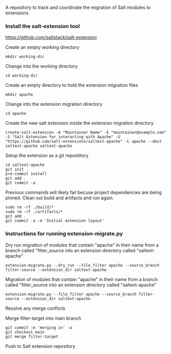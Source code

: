A repository to track and coordinate the migration of Salt modules to extensions.

### Install the salt-extension tool
https://github.com/saltstack/salt-extension

Create an empty working directory
```
mkdir working-dir
```

Change into the working directory
```
cd working-dir
```

Create an empty directory to hold the extension migration files
```
mkdir apache
```

Change into the extension migration directory
```
cd apache
```

Create the new salt extension inside the extension migration directory
```
create-salt-extension -A "Maintainer Name" -E "maintainer@example.com" -S "Salt Extension for interacting with Apache" -U "https://github.com/salt-extensions/saltext-apache" -L apache --dest saltext-apache saltext-apache
```

Setup the extension as a git repostitory
```
cd saltext-apache
git init .
pre-commit install
git add .
git commit -a
```
Previous commands will likely fail becuse project dependencies are being pinned.
Clean out build and artifacts and run again.
```
sudo rm -rf ./build/*
sudo rm -rf ./artifacts/*
git add .
git commit -a -m 'Initial extension layout'
```

### Instructions for running extension-migrate.py

Dry run migration of modules that contain "apache" in their name from a branch called "filter_source into an extension directory called "saltext-apache"
```
extension-migrate.py --dry_run --file_filter apache --source_branch filter-source --extension_dir saltext-apache
```

Migration of modules that contain "apache" in their name from a branch called "filter_source into an extension directory called "saltext-apache"
```
extension-migrate.py --file_filter apache --source_branch filter-source --extension_dir saltext-apache
```

Resolve any merge conflicts

Merge filter-target into main branch
```
git commit -m 'merging in' -a
git checkout main
git merge filter-target
```

Push to Salt extension repository
